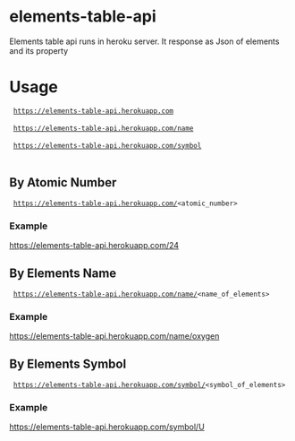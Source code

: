 # elements-table-api

Elements table api runs in heroku server. It response as Json of elements and its property

# Usage

<code> https://elements-table-api.herokuapp.com </code> <br>
<code> https://elements-table-api.herokuapp.com/name </code> <br>
<code> https://elements-table-api.herokuapp.com/symbol </code> <br>

## By Atomic Number

<code> https://elements-table-api.herokuapp.com/<atomic_number> </code>
### Example
https://elements-table-api.herokuapp.com/24

## By Elements Name

<code> https://elements-table-api.herokuapp.com/name/<name_of_elements> </code>
### Example
https://elements-table-api.herokuapp.com/name/oxygen
  
## By Elements Symbol

<code> https://elements-table-api.herokuapp.com/symbol/<symbol_of_elements> </code>
### Example
https://elements-table-api.herokuapp.com/symbol/U

